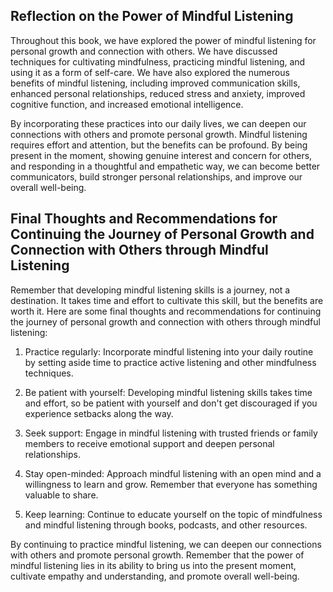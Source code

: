 
Reflection on the Power of Mindful Listening
--------------------------------------------

Throughout this book, we have explored the power of mindful listening for personal growth and connection with others. We have discussed techniques for cultivating mindfulness, practicing mindful listening, and using it as a form of self-care. We have also explored the numerous benefits of mindful listening, including improved communication skills, enhanced personal relationships, reduced stress and anxiety, improved cognitive function, and increased emotional intelligence.

By incorporating these practices into our daily lives, we can deepen our connections with others and promote personal growth. Mindful listening requires effort and attention, but the benefits can be profound. By being present in the moment, showing genuine interest and concern for others, and responding in a thoughtful and empathetic way, we can become better communicators, build stronger personal relationships, and improve our overall well-being.

Final Thoughts and Recommendations for Continuing the Journey of Personal Growth and Connection with Others through Mindful Listening
-------------------------------------------------------------------------------------------------------------------------------------

Remember that developing mindful listening skills is a journey, not a destination. It takes time and effort to cultivate this skill, but the benefits are worth it. Here are some final thoughts and recommendations for continuing the journey of personal growth and connection with others through mindful listening:

1. Practice regularly: Incorporate mindful listening into your daily routine by setting aside time to practice active listening and other mindfulness techniques.

2. Be patient with yourself: Developing mindful listening skills takes time and effort, so be patient with yourself and don't get discouraged if you experience setbacks along the way.

3. Seek support: Engage in mindful listening with trusted friends or family members to receive emotional support and deepen personal relationships.

4. Stay open-minded: Approach mindful listening with an open mind and a willingness to learn and grow. Remember that everyone has something valuable to share.

5. Keep learning: Continue to educate yourself on the topic of mindfulness and mindful listening through books, podcasts, and other resources.

By continuing to practice mindful listening, we can deepen our connections with others and promote personal growth. Remember that the power of mindful listening lies in its ability to bring us into the present moment, cultivate empathy and understanding, and promote overall well-being.